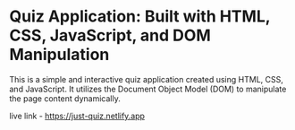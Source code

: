 # Quiz Application: Built with HTML, CSS, JavaScript, and DOM Manipulation

This is a simple and interactive quiz application created using HTML, CSS, and JavaScript.
It utilizes the Document Object Model (DOM) to manipulate the page content dynamically.

live link - https://just-quiz.netlify.app
